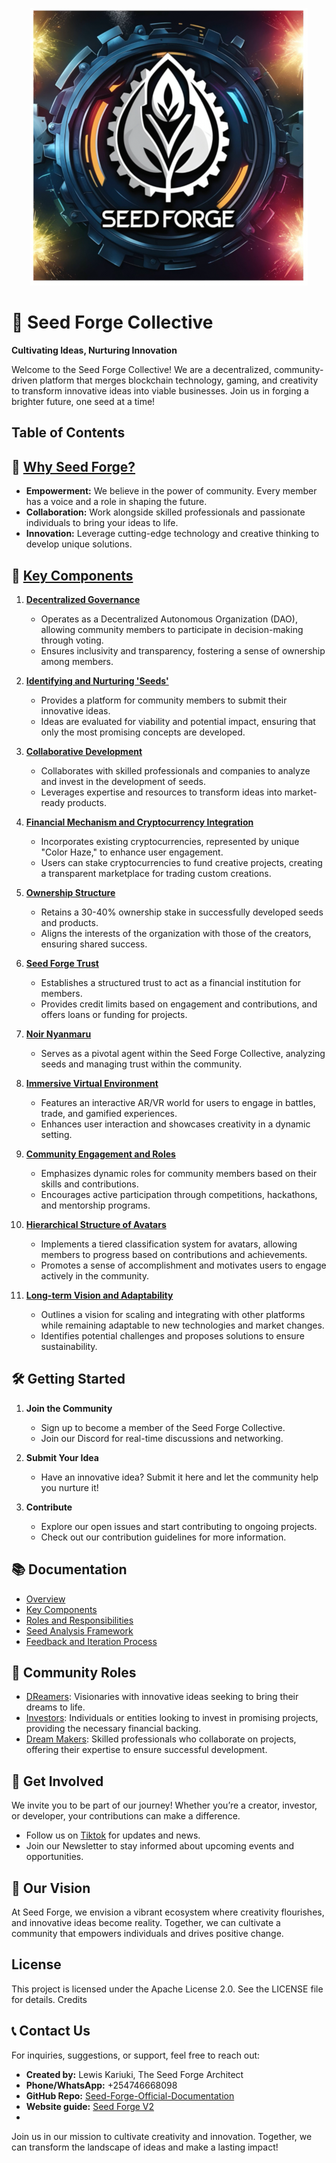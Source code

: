 <p align="center">
  <img src="https://github.com/kenjin32icon/SeedForge/blob/a89721f44b26358e32fe8aac5dc2673f3f87a5ee/SeedForge%20website%20v3/Logo/Seedforge%20logo.png" alt="Seedforge logo" />
</p>

# 🌱 Seed Forge Collective

**Cultivating Ideas, Nurturing Innovation**

Welcome to the Seed Forge Collective! We are a decentralized, community-driven platform that merges blockchain technology, gaming, and creativity to transform innovative ideas into viable businesses. Join us in forging a brighter future, one seed at a time!

## Table of Contents

## 🚀 [Why Seed Forge?](https://github.com/kenjin32icon/Seed-Forge-Official-Documentation/blob/f98012158bc81f5eaf43922627452d9385b58ebc/Official%20Documentation%20for%20Seed%20Forge%20Collective%20by%20Lewis%20Kariuki/Reason%20of%20joining%20Seed%20Forge/Compelling%20Reasons%20to%20Join%20Seed%20Forge.md)

- **Empowerment:** We believe in the power of community. Every member has a voice and a role in shaping the future.
- **Collaboration:** Work alongside skilled professionals and passionate individuals to bring your ideas to life.
- **Innovation:** Leverage cutting-edge technology and creative thinking to develop unique solutions.

## 🌟 [Key Components](https://github.com/kenjin32icon/Seed-Forge-Official-Documentation/blob/64dc1054cdf8efccc3bab57b4fbea78fdb40a15c/Official%20Documentation%20for%20Seed%20Forge%20Collective%20by%20Lewis%20Kariuki/2.%20Key%20Components/Key%20Components.md)

1. **[Decentralized Governance](https://github.com/kenjin32icon/Seed-Forge-Official-Documentation/blob/64dc1054cdf8efccc3bab57b4fbea78fdb40a15c/Official%20Documentation%20for%20Seed%20Forge%20Collective%20by%20Lewis%20Kariuki/2.%20Key%20Components/2.1.%20Decentralized%20Governance/Decentralized%20Governance.md)**
   - Operates as a Decentralized Autonomous Organization (DAO), allowing community members to participate in decision-making through voting.
   - Ensures inclusivity and transparency, fostering a sense of ownership among members.

2. **[Identifying and Nurturing 'Seeds'](https://github.com/kenjin32icon/Seed-Forge-Official-Documentation/blob/64dc1054cdf8efccc3bab57b4fbea78fdb40a15c/Official%20Documentation%20for%20Seed%20Forge%20Collective%20by%20Lewis%20Kariuki/2.%20Key%20Components/2.1.%20Decentralized%20Governance/Decentralized%20Governance.md)**
   - Provides a platform for community members to submit their innovative ideas.
   - Ideas are evaluated for viability and potential impact, ensuring that only the most promising concepts are developed.

3. **[Collaborative Development](https://github.com/kenjin32icon/Seed-Forge-Official-Documentation/blob/64dc1054cdf8efccc3bab57b4fbea78fdb40a15c/Official%20Documentation%20for%20Seed%20Forge%20Collective%20by%20Lewis%20Kariuki/2.%20Key%20Components/2.3.%20Collaborative%20Development/Collaborative%20Development.md)**
   - Collaborates with skilled professionals and companies to analyze and invest in the development of seeds.
   - Leverages expertise and resources to transform ideas into market-ready products.

4. **[Financial Mechanism and Cryptocurrency Integration](https://github.com/kenjin32icon/Seed-Forge-Official-Documentation/blob/64dc1054cdf8efccc3bab57b4fbea78fdb40a15c/Official%20Documentation%20for%20Seed%20Forge%20Collective%20by%20Lewis%20Kariuki/2.%20Key%20Components/2.4.%20Financial%20Mechanism%20and%20Cryptocurrency%20Integration/Financial%20Mechanism%20and%20Cryptocurrency%20Integration.md)**
   - Incorporates existing cryptocurrencies, represented by unique "Color Haze," to enhance user engagement.
   - Users can stake cryptocurrencies to fund creative projects, creating a transparent marketplace for trading custom creations.

5. **[Ownership Structure](https://github.com/kenjin32icon/Seed-Forge-Official-Documentation/blob/64dc1054cdf8efccc3bab57b4fbea78fdb40a15c/Official%20Documentation%20for%20Seed%20Forge%20Collective%20by%20Lewis%20Kariuki/2.%20Key%20Components/2.5.%20Ownership%20Structure/Ownership%20Structure.md)**
   - Retains a 30-40% ownership stake in successfully developed seeds and products.
   - Aligns the interests of the organization with those of the creators, ensuring shared success.

6. **[Seed Forge Trust](https://github.com/kenjin32icon/Seed-Forge-Official-Documentation/blob/64dc1054cdf8efccc3bab57b4fbea78fdb40a15c/Official%20Documentation%20for%20Seed%20Forge%20Collective%20by%20Lewis%20Kariuki/2.%20Key%20Components/2.6.%20Seed%20Forge%20Trust/Seed%20Forge%20Trust.md)**
   - Establishes a structured trust to act as a financial institution for members.
   - Provides credit limits based on engagement and contributions, and offers loans or funding for projects.

7. **[Noir Nyanmaru](https://github.com/kenjin32icon/Seed-Forge-Official-Documentation/blob/64dc1054cdf8efccc3bab57b4fbea78fdb40a15c/Official%20Documentation%20for%20Seed%20Forge%20Collective%20by%20Lewis%20Kariuki/2.%20Key%20Components/2.7.%20Noir%20Nyanmaru/Noir%20Nyanmaru.md)**
   - Serves as a pivotal agent within the Seed Forge Collective, analyzing seeds and managing trust within the community.

8. **[Immersive Virtual Environment](https://github.com/kenjin32icon/Seed-Forge-Official-Documentation/blob/64dc1054cdf8efccc3bab57b4fbea78fdb40a15c/Official%20Documentation%20for%20Seed%20Forge%20Collective%20by%20Lewis%20Kariuki/2.%20Key%20Components/2.8.%20Immersive%20Virtual%20Environment/Immersive%20Virtual%20Environment.md)**
   - Features an interactive AR/VR world for users to engage in battles, trade, and gamified experiences.
   - Enhances user interaction and showcases creativity in a dynamic setting.

9. **[Community Engagement and Roles](https://github.com/kenjin32icon/Seed-Forge-Official-Documentation/blob/d6878e2ba4cacda215463b77cb39db9a13a178b3/Official%20Documentation%20for%20Seed%20Forge%20Collective%20by%20Lewis%20Kariuki/2.%20Key%20Components/2.9.%20Community%20Engagement%20and%20Roles/Community%20Engagement%20and%20Roles.md)**
   - Emphasizes dynamic roles for community members based on their skills and contributions.
   - Encourages active participation through competitions, hackathons, and mentorship programs.

10. **[Hierarchical Structure of Avatars](https://github.com/kenjin32icon/Seed-Forge-Official-Documentation/blob/7167fd7f09f0bd2e4e71fbd8f60889adfd10c2e0/Official%20Documentation%20for%20Seed%20Forge%20Collective%20by%20Lewis%20Kariuki/2.%20Key%20Components/2.10.%20Hierarchical%20Structure%20of%20Avatars/Hierarchical%20Structure%20of%20Avatars.md)**
    - Implements a tiered classification system for avatars, allowing members to progress based on contributions and achievements.
    - Promotes a sense of accomplishment and motivates users to engage actively in the community.

11. **[Long-term Vision and Adaptability](https://github.com/kenjin32icon/Seed-Forge-Official-Documentation/blob/7167fd7f09f0bd2e4e71fbd8f60889adfd10c2e0/Official%20Documentation%20for%20Seed%20Forge%20Collective%20by%20Lewis%20Kariuki/2.%20Key%20Components/2.11.%20Long-term%20Vision%20and%20Adaptability/Long-term%20Vision%20and%20Adaptability.md)**
    - Outlines a vision for scaling and integrating with other platforms while remaining adaptable to new technologies and market changes.
    - Identifies potential challenges and proposes solutions to ensure sustainability.

## 🛠 Getting Started

1. **Join the Community**
   - Sign up to become a member of the Seed Forge Collective.
   - Join our Discord for real-time discussions and networking.

2. **Submit Your Idea**
   - Have an innovative idea? Submit it here and let the community help you nurture it!

3. **Contribute**
   - Explore our open issues and start contributing to ongoing projects.
   - Check out our contribution guidelines for more information.

## 📚 Documentation

- [Overview](https://github.com/kenjin32icon/Seed-Forge-Official-Documentation/blob/7167fd7f09f0bd2e4e71fbd8f60889adfd10c2e0/Official%20Documentation%20for%20Seed%20Forge%20Collective%20by%20Lewis%20Kariuki/1.%20Overview/Overview.md)
- [Key Components](https://github.com/kenjin32icon/Seed-Forge-Official-Documentation/blob/7167fd7f09f0bd2e4e71fbd8f60889adfd10c2e0/Official%20Documentation%20for%20Seed%20Forge%20Collective%20by%20Lewis%20Kariuki/2.%20Key%20Components/Key%20Components.md)
- [Roles and Responsibilities](https://github.com/kenjin32icon/Seed-Forge-Official-Documentation/blob/7167fd7f09f0bd2e4e71fbd8f60889adfd10c2e0/Official%20Documentation%20for%20Seed%20Forge%20Collective%20by%20Lewis%20Kariuki/3.%20Roles%20and%20Responsibilities/Roles%20and%20Responsibilities.md)
- [Seed Analysis Framework](https://github.com/kenjin32icon/Seed-Forge-Official-Documentation/blob/7167fd7f09f0bd2e4e71fbd8f60889adfd10c2e0/Official%20Documentation%20for%20Seed%20Forge%20Collective%20by%20Lewis%20Kariuki/4.%20Seed%20Analysis%20Framework/Seed%20Analysis%20Framework.md)
- [Feedback and Iteration Process](https://github.com/kenjin32icon/Seed-Forge-Official-Documentation/blob/7167fd7f09f0bd2e4e71fbd8f60889adfd10c2e0/Official%20Documentation%20for%20Seed%20Forge%20Collective%20by%20Lewis%20Kariuki/5.%20Feedback%20and%20Iteration%20Process/Feedback%20and%20Iteration%20Process.md)

## 🤝 Community Roles

- [DReamers](https://github.com/kenjin32icon/Seed-Forge-Official-Documentation/blob/7167fd7f09f0bd2e4e71fbd8f60889adfd10c2e0/Official%20Documentation%20for%20Seed%20Forge%20Collective%20by%20Lewis%20Kariuki/3.%20Roles%20and%20Responsibilities/3.1%20DReamers/DReamers.md): Visionaries with innovative ideas seeking to bring their dreams to life.
- [Investors](https://github.com/kenjin32icon/Seed-Forge-Official-Documentation/blob/7167fd7f09f0bd2e4e71fbd8f60889adfd10c2e0/Official%20Documentation%20for%20Seed%20Forge%20Collective%20by%20Lewis%20Kariuki/3.%20Roles%20and%20Responsibilities/3.2%20Investors/Investors.md): Individuals or entities looking to invest in promising projects, providing the necessary financial backing.
- [Dream Makers](https://github.com/kenjin32icon/Seed-Forge-Official-Documentation/blob/7167fd7f09f0bd2e4e71fbd8f60889adfd10c2e0/Official%20Documentation%20for%20Seed%20Forge%20Collective%20by%20Lewis%20Kariuki/3.%20Roles%20and%20Responsibilities/3.3%20Dream%20Makers/Dream%20Makers.md): Skilled professionals who collaborate on projects, offering their expertise to ensure successful development.

## 💬 Get Involved

We invite you to be part of our journey! Whether you’re a creator, investor, or developer, your contributions can make a difference.

- Follow us on [Tiktok](https://www.tiktok.com/@seedforge) for updates and news.
- Join our Newsletter to stay informed about upcoming events and opportunities.

## 🌈 Our Vision

At Seed Forge, we envision a vibrant ecosystem where creativity flourishes, and innovative ideas become reality. Together, we can cultivate a community that empowers individuals and drives positive change.

## License

This project is licensed under the Apache License 2.0. See the LICENSE file for details.
Credits 

## 📞 Contact Us

For inquiries, suggestions, or support, feel free to reach out:

- **Created by:** Lewis Kariuki, The Seed Forge Architect
- **Phone/WhatsApp:** +254746668098
- **GitHub Repo:** [Seed-Forge-Official-Documentation](https://github.com/kenjin32icon/Seed-Forge-Official-Documentation.git)
-  **Website guide:** [Seed Forge V2](https://kenjin32icon.github.io/Seed-Forge-Website-version-2/)
-  
Join us in our mission to cultivate creativity and innovation. Together, we can transform the landscape of ideas and make a lasting impact!
